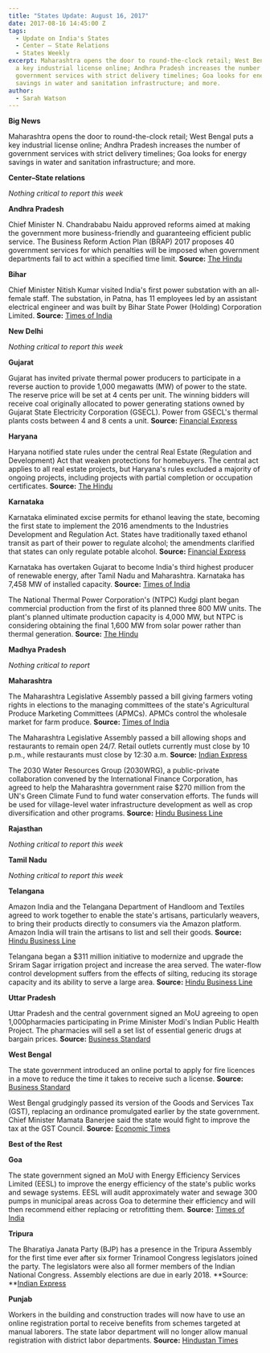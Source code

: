 ```yaml
---
title: "States Update: August 16, 2017"
date: 2017-08-16 14:45:00 Z
tags:
  - Update on India's States
  - Center – State Relations 
  - States Weekly
excerpt: Maharashtra opens the door to round-the-clock retail; West Bengal puts
  a key industrial license online; Andhra Pradesh increases the number of
  government services with strict delivery timelines; Goa looks for energy
  savings in water and sanitation infrastructure; and more.
author:
  - Sarah Watson
---
```


**Big News**

Maharashtra opens the door to round-the-clock retail; West Bengal puts a key industrial license online; Andhra Pradesh increases the number of government services with strict delivery timelines; Goa looks for energy savings in water and sanitation infrastructure; and more.

**Center–State relations**

*Nothing critical to report this week*

**Andhra Pradesh**

Chief Minister N. Chandrababu Naidu approved reforms aimed at making the government more business-friendly and guaranteeing efficient public service. The Business Reform Action Plan (BRAP) 2017 proposes 40 government services for which penalties will be imposed when government departments fail to act within a specified time limit. **Source:** [The Hindu](http://www.thehindu.com/news/cities/Vijayawada/cm-okays-industry-friendly-reforms/article19453515.ece)

**Bihar**

Chief Minister Nitish Kumar visited India's first power substation with an all-female staff. The substation, in Patna, has 11 employees led by an assistant electrical engineer and was built by Bihar State Power (Holding) Corporation Limited. **Source:** [Times of India](http://timesofindia.indiatimes.com/city/patna/darbhanga-areraj-grid-substations-opened/articleshow/60048477.cms)

**New Delhi**

*Nothing critical to report this week*

**Gujarat**

Gujarat has invited private thermal power producers to participate in a reverse auction to provide 1,000 megawatts (MW) of power to the state. The reserve price will be set at 4 cents per unit. The winning bidders will receive coal originally allocated to power generating stations owned by Gujarat State Electricity Corporation (GSECL). Power from GSECL's thermal plants costs between 4 and 8 cents a unit. **Source:** [Financial Express](http://www.financialexpress.com/india-news/gujarat-to-swap-coal-allocation-with-efficient-plants/798310/)

**Haryana**

Haryana notified state rules under the central Real Estate (Regulation and Development) Act that weaken protections for homebuyers. The central act applies to all real estate projects, but Haryana's rules excluded a majority of ongoing projects, including projects with partial completion or occupation certificates. **Source:** [The Hindu](http://www.thehindu.com/news/cities/Delhi/home-buyers-left-in-the-lurch-as-haryana-govt-dilutes-rera-act/article19460367.ece)

**Karnataka**

Karnataka eliminated excise permits for ethanol leaving the state, becoming the first state to implement the 2016 amendments to the Industries Development and Regulation Act. States have traditionally taxed ethanol transit as part of their power to regulate alcohol; the amendments clarified that states can only regulate potable alcohol. **Source:** [Financial Express](http://www.financialexpress.com/india-news/karnataka-scraps-excise-permits-for-ethanol-supplies/803309/)

Karnataka has overtaken Gujarat to become India's third highest producer of renewable energy, after Tamil Nadu and Maharashtra. Karnataka has 7,458 MW of installed capacity. **Source:** [Times of India](http://timesofindia.indiatimes.com/city/bengaluru/ktaka-at-3rd-spot-in-renewable-energy-production/articleshow/59981631.cms)

The National Thermal Power Corporation's (NTPC) Kudgi plant began commercial production from the first of its planned three 800 MW units. The plant's planned ultimate production capacity is 4,000 MW, but NTPC is considering obtaining the final 1,600 MW from solar power rather than thermal generation. **Source:** [The Hindu](http://www.thehindu.com/news/national/karnataka/power-generation-begins-at-kudgi-thermal-plant/article19452837.ece)

**Madhya Pradesh**

*Nothing critical to report*

**Maharashtra**

The Maharashtra Legislative Assembly passed a bill giving farmers voting rights in elections to the managing committees of the state's Agricultural Produce Marketing Committees (APMCs). APMCs control the wholesale market for farm produce. **Source:** [Times of India](http://timesofindia.indiatimes.com/city/mumbai/maharashtra-government-to-give-voting-rights-to-farmers-in-apmcs/articleshow/59973489.cms)

The Maharashtra Legislative Assembly passed a bill allowing shops and restaurants to remain open 24/7. Retail outlets currently must close by 10 p.m., while restaurants must close by 12:30 a.m. **Source:** [Indian Express](http://indianexpress.com/article/cities/mumbai/maharashtra-shops-hotels-can-now-run-round-the-clock-in-state-4791462/)

The 2030 Water Resources Group (2030WRG), a public-private collaboration convened by the International Finance Corporation, has agreed to help the Maharashtra government raise $270 million from the UN's Green Climate Fund to fund water conservation efforts. The funds will be used for village-level water infrastructure development as well as crop diversification and other programs. **Source:** [Hindu Business Line](http://www.thehindubusinessline.com/news/national/maharashtra-to-raise-270-m-from-green-climate-fund/article9805968.ece)

**Rajasthan**

*Nothing critical to report this week*

**Tamil Nadu**

*Nothing critical to report this week*

**Telangana**

Amazon India and the Telangana Department of Handloom and Textiles agreed to work together to enable the state's artisans, particularly weavers, to bring their products directly to consumers via the Amazon platform. Amazon India will train the artisans to list and sell their goods. **Source:** [Hindu Business Line](http://www.thehindubusinessline.com/info-tech/amazon-india-telangana-handloom-dept-ink-pact/article9806948.ece)

Telangana began a $311 million initiative to modernize and upgrade the Sriram Sagar irrigation project and increase the area served. The water-flow control development suffers from the effects of silting, reducing its storage capacity and its ability to serve a large area. **Source:** [Hindu Business Line](http://www.thehindubusinessline.com/news/national/telangana-cm-initiates-rs-2000cr-srsp-modernisation-project/article9810456.ece)

**Uttar Pradesh**

Uttar Pradesh and the central government signed an MoU agreeing to open 1,000pharmacies participating in Prime Minister Modi's Indian Public Health Project. The pharmacies will sell a set list of essential generic drugs at bargain prices. **Source:** [Business Standard](http://www.business-standard.com/article/news-cm/1000-pradhan-mantri-bhartiya-janaushadhi-pariyojana-pmbjp-kendras-to-be-opened-in-uttar-pradesh-117081001175_1.html)

**West Bengal**

The state government introduced an online portal to apply for fire licences in a move to reduce the time it takes to receive such a license. **Source:** [Business Standard](http://www.business-standard.com/article/pti-stories/bengal-introduces-online-fire-licence-for-industrial-units-117080800893_1.html)

West Bengal grudgingly passed its version of the Goods and Services Tax (GST), replacing an ordinance promulgated earlier by the state government. Chief Minister Mamata Banerjee said the state would fight to improve the tax at the GST Council. **Source:** [Economic Times](http://economictimes.indiatimes.com/news/politics-and-nation/west-bengal-assembly-passes-gst-bill/articleshow/59972059.cms)

**Best of the Rest**

**Goa**

The state government signed an MoU with Energy Efficiency Services Limited (EESL) to improve the energy efficiency of the state's public works and sewage systems. EESL will audit approximately water and sewage 300 pumps in municipal areas across Goa to determine their efficiency and will then recommend either replacing or retrofitting them. **Source:** [Times of India](http://timesofindia.indiatimes.com/city/goa/300-municipal-pumps-to-be-audited-for-energy-use/articleshow/60027433.cms)

**Tripura**

The Bharatiya Janata Party (BJP) has a presence in the Tripura Assembly for the first time ever after six former Trinamool Congress legislators joined the party. The legislators were also all former members of the Indian National Congress. Assembly elections are due in early 2018. \*\*Source: \*\*[Indian Express](http://indianexpress.com/article/india/bjp-enters-tripura-assembly-as-six-tmc-mlas-in-tripura-join-4786708/)

**Punjab**

Workers in the building and construction trades will now have to use an online registration portal to receive benefits from schemes targeted at manual laborers. The state labor department will no longer allow manual registration with district labor departments. **Source:** [Hindustan Times](http://www.hindustantimes.com/punjab/punjab-govt-makes-online-registration-compulsory-for-labourers/story-N7PDz817DfsD3L0POjHquL.html)
